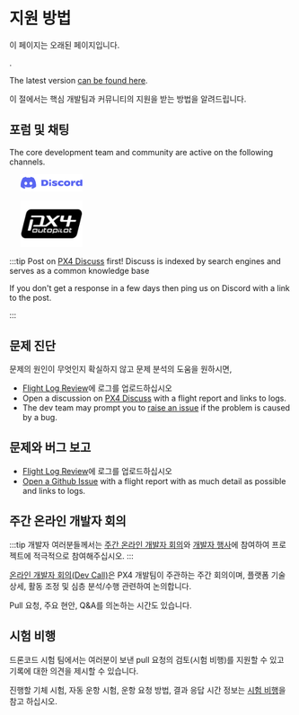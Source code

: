 # 지원 방법

<div v-if="$themeConfig.px4_version != 'main'">
  <div class="custom-block danger"><p class="custom-block-title">이 페이지는 오래된 페이지입니다.</p>. <p>The latest version <a href="https://docs.px4.io/main/en/contribute/support.html">can be found here</a>.</p>
  </div>
</div>

이 절에서는 핵심 개발팀과 커뮤니티의 지원을 받는 방법을 알려드립니다.

## 포럼 및 채팅

The core development team and community are active on the following channels.

<a href="https://discord.gg/dronecode" style="padding:20px" ><img src="../../assets/site/logo_discord.png" alt="Discord Logo" width="110px"/></a>

<a href="https://discuss.px4.io/" style="padding:20px" ><img src="../../assets/site/logo_pro_small.png" alt="PX4 Discuss Forum Logo" width="110px"/></a>

:::tip
Post on [PX4 Discuss](https://discuss.px4.io/) first! Discuss is indexed by search engines and serves as a common knowledge base

If you don't get a response in a few days then ping us on Discord with a link to the post.

:::

## 문제 진단

문제의 원인이 무엇인지 확실하지 않고 문제 분석의 도움을 원하시면,

* [Flight Log Review](http://logs.px4.io/)에 로그를 업로드하십시오
* Open a discussion on [PX4 Discuss](https://discuss.px4.io/c/flight-testing/) with a flight report and links to logs.
* The dev team may prompt you to [raise an issue](#issue-bug-reporting) if the problem is caused by a bug.

## 문제와 버그 보고

* [Flight Log Review](http://logs.px4.io/)에 로그를 업로드하십시오
* [Open a Github Issue](https://github.com/PX4/PX4-Autopilot/issues) with a flight report with as much detail as possible and links to logs.

## 주간 온라인 개발자 회의

:::tip
개발자 여러분들께서는 [주간 온라인 개발자 회의](../contribute/dev_call.md)와 [개발자 행사](../README.md#calendar)에 참여하여 프로젝트에 적극적으로 참여해주십시오.
:::

[온라인 개발자 회의(Dev Call)](../contribute/dev_call.md)은 PX4 개발팀이 주관하는 주간 회의이며, 플랫폼 기술 상세, 활동 조정 및 심층 분석/수행 관련하여 논의합니다.

Pull 요청, 주요 현안, Q&A를 의논하는 시간도 있습니다.


## 시험 비행

드론코드 시험 팀에서는 여러분이 보낸 pull 요청의 검토(시험 비행)를 지원할 수 있고 기록에 대한 의견을 제시할 수 있습니다.

진행할 기체 시험, 자동 운항 시험, 운항 요청 방법, 결과 응답 시간 정보는 [시험 비행](../test_and_ci/test_flights.md)을 참고 하십시오.